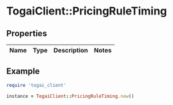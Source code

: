 # TogaiClient::PricingRuleTiming

## Properties

| Name | Type | Description | Notes |
| ---- | ---- | ----------- | ----- |

## Example

```ruby
require 'togai_client'

instance = TogaiClient::PricingRuleTiming.new()
```

